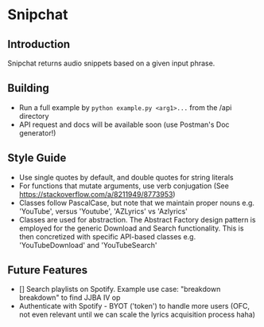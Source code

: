# Snipchat

## Introduction
Snipchat returns audio snippets based on a given input phrase.

## Building
- Run a full example by `python example.py <arg1>...` from the /api directory
- API request and docs will be available soon (use Postman's Doc generator!)

## Style Guide
- Use single quotes by default, and double quotes for string literals
- For functions that mutate arguments, use verb conjugation (See https://stackoverflow.com/a/8211949/8773953) 
- Classes follow PascalCase, but note that we maintain proper nouns e.g. 'YouTube', versus 'Youtube', 'AZLyrics' vs 'Azlyrics'
- Classes are used for abstraction. The Abstract Factory design pattern is employed for the generic Download and Search functionality. This is then concretized with specific API-based classes e.g. 'YouTubeDownload' and 'YouTubeSearch'

## Future Features
- [] Search playlists on Spotify. Example use case: "breakdown breakdown" to find JJBA IV op
- Authenticate with Spotify - BYOT ('token') to handle more users (OFC, not even relevant until we can scale the lyrics acquisition process haha)
